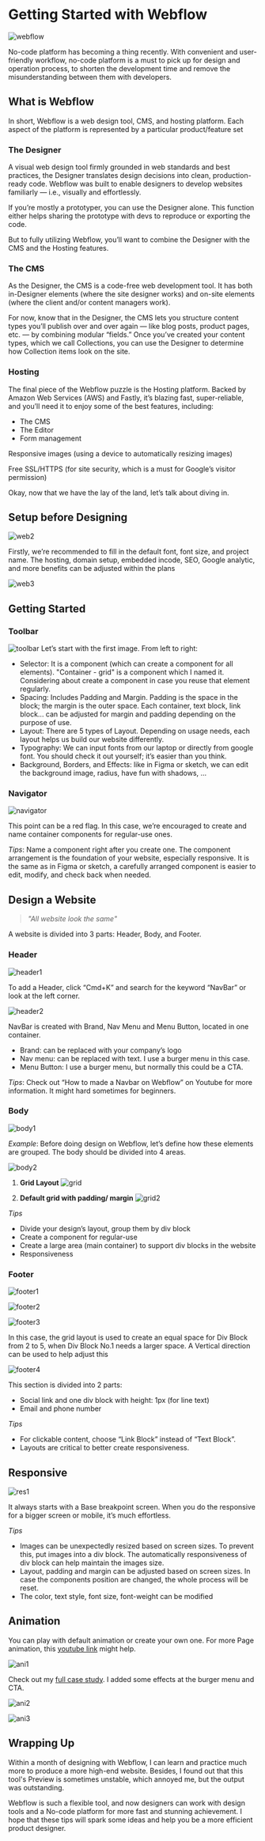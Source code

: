 # Getting Started with Webflow
![webflow](./images/webflow1.png)

No-code platform has becoming a thing recently. With convenient and user-friendly workflow, no-code platform is a must to pick up for design and operation process, to shorten the development time and remove the misunderstanding between them with developers.
## What is Webflow
In short, Webflow is a web design tool, CMS, and hosting platform. Each aspect of the platform is represented by a particular product/feature set
### The Designer
A visual web design tool firmly grounded in web standards and best practices, the Designer translates design decisions into clean, production-ready code. Webflow was built to enable designers to develop websites familiarly — i.e., visually and effortlessly.

If you’re mostly a prototyper, you can use the Designer alone. This function either helps sharing the prototype with devs to reproduce or exporting the code.

But to fully utilizing Webflow, you’ll want to combine the Designer with the CMS and the Hosting features.
### The CMS
As the Designer, the CMS is a code-free web development tool. It has both in-Designer elements (where the site designer works) and on-site elements (where the client and/or content managers work).

For now, know that in the Designer, the CMS lets you structure content types you’ll publish over and over again — like blog posts, product pages, etc. — by combining modular “fields.” Once you’ve created your content types, which we call Collections, you can use the Designer to determine how Collection items look on the site.
### Hosting
The final piece of the Webflow puzzle is the Hosting platform. Backed by Amazon Web Services (AWS) and Fastly, it’s blazing fast, super-reliable, and you’ll need it to enjoy some of the best features, including:
- The CMS
- The Editor
- Form management

Responsive images (using a device to automatically resizing images)

Free SSL/HTTPS (for site security, which is a must for Google’s visitor permission)

Okay, now that we have the lay of the land, let’s talk about diving in.
## Setup before Designing
![web2](./images/web2.png)

Firstly, we’re recommended to fill in the default font, font size, and project name. The hosting, domain setup, embedded incode, SEO, Google analytic, and more benefits can be adjusted within the plans

![web3](./images/web3.png)

## Getting Started
### Toolbar
![toolbar](./images/toolbar.png)
Let’s start with the first image. From left to right:

- Selector: It is a component (which can create a component for all elements). "Container - grid" is a component which I named it. Considering about create a component in case you reuse that element regularly.
- Spacing: Includes Padding and Margin. Padding is the space in the block; the margin is the outer space. Each container, text block, link block... can be adjusted for margin and padding depending on the purpose of use.
- Layout: There are 5 types of Layout. Depending on usage needs, each layout helps us build our website differently.
- Typography: We can input fonts from our laptop or directly from google font. You should check it out yourself; it’s easier than you think.
- Background, Borders, and Effects: like in Figma or sketch, we can edit the background image, radius, have fun with shadows, …

### Navigator
![navigator](./images/navigator.png)

This point can be a red flag. In this case, we’re encouraged to create and name container components for regular-use ones.

*Tips*: Name a component right after you create one. The component arrangement is the foundation of your website, especially responsive. It is the same as in Figma or sketch, a carefully arranged component is easier to edit, modify, and check back when needed.

## Design a Website
> *"All website look the same"*

A website is divided into 3 parts: Header, Body, and Footer.

### Header
![header1](./images/header1.png)

To add a Header, click “Cmd+K” and search for the keyword “NavBar” or look at the left corner.

![header2](./images/header2.png)

NavBar is created with Brand, Nav Menu and Menu Button, located in one container.
- Brand: can be replaced with your company’s logo
- Nav menu: can be replaced with text. I use a burger menu in this case.
- Menu Button:  I use a burger menu, but normally this could be a CTA.

*Tips*:  Check out “How to made a Navbar on Webflow” on Youtube for more information. It might hard sometimes for beginners.

### Body
![body1](./images/body1.png)

*Example*: Before doing design on Webflow, let’s define how these elements are grouped. The body should be divided into 4 areas.

![body2](./images/body2.png)

1. **Grid Layout**
![grid](./images/grid.png)

2. **Default grid with padding/ margin**
![grid2](./images/grid2.png)

*Tips*
- Divide your design’s layout, group them by div block
- Create a component for regular-use
- Create a large area (main container) to support div blocks in the website
- Responsiveness

### Footer
![footer1](./images/footer1.png)

![footer2](./images/footer2.png)

![footer3](./images/footer3.png)

In this case, the grid layout is used to create an equal space for Div Block from 2 to 5, when Div Block No.1 needs a larger space. A Vertical direction can be used to help adjust this

![footer4](./images/footer4.png)

This section is divided into 2 parts:
- Social link and one div block with height: 1px (for line text)
- Email and phone number

*Tips*
- For clickable content, choose “Link Block” instead of “Text Block”.
- Layouts are critical to better create responsiveness.

## Responsive

![res1](./images/res1.png)

It always starts with a Base breakpoint screen. When you do the responsive for a bigger screen or mobile, it’s much effortless.

*Tips*
- Images can be unexpectedly resized based on screen sizes. To prevent this, put images into a div block. The automatically responsiveness of div block can help maintain the images size.
- Layout, padding and margin can be adjusted based on screen sizes. In case the components position are changed, the whole process will be reset.
- The color, text style, font size, font-weight can be modified

## Animation

You can play with default animation or create your own one. For more Page animation, this [youtube link](https://www.youtube.com/watch?v=69RRSEHWfCQ&ab_channel=Webflow) might help.

![ani1](./images/ani1.png)

Check out my [full case study](https://kiwipay.webflow.io/). I added some effects at the burger menu and CTA.

![ani2](./images/ani2.png)

![ani3](./images/ani3.png)

## Wrapping Up
Within a month of designing with Webflow, I can learn and practice much more to produce a more high-end website. Besides, I found out that this tool's Preview is sometimes unstable, which annoyed me, but the output was outstanding.

Webflow is such a flexible tool, and now designers can work with design tools and a No-code platform for more fast and stunning achievement. I hope that these tips will spark some ideas and help you be a more efficient product designer.